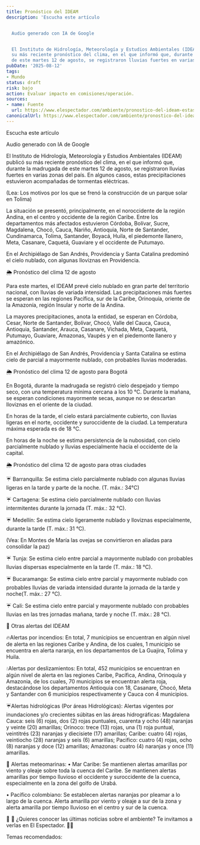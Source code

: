 ```yaml
---
title: Pronóstico del IDEAM
description: 'Escucha este artículo


  Audio generado con IA de Google


  El Instituto de Hidrología, Meteorología y Estudios Ambientales (IDEAM) publicó
  su más reciente pronóstico del clima, en el que informó que, durante la madrugada
  de este martes 12 de agosto, se registraron lluvias fuertes en varias zonas del…'
pubDate: '2025-08-12'
tags:
- Mundo
status: draft
risk: bajo
action: Evaluar impacto en comisiones/operación.
sources:
- name: Fuente
  url: https://www.elespectador.com/ambiente/pronostico-del-ideam-estas-son-las-regiones-del-pais-donde-llovera-este-12-de-agosto/
canonicalUrl: https://www.elespectador.com/ambiente/pronostico-del-ideam-estas-son-las-regiones-del-pais-donde-llovera-este-12-de-agosto/
---
```

Escucha este artículo

Audio generado con IA de Google

El Instituto de Hidrología, Meteorología y Estudios Ambientales (IDEAM) publicó su más reciente pronóstico del clima, en el que informó que, durante la madrugada de este martes 12 de agosto, se registraron lluvias fuertes en varias zonas del país. En algunos casos, estas precipitaciones estuvieron acompañadas de tormentas eléctricas.

(Lea: Los motivos por los que se frenó la construcción de un parque solar en Tolima)

La situación se presentó, principalmente, en el noroccidente de la región Andina, en el centro y occidente de la región Caribe. Entre los departamentos más afectados estuvieron Córdoba, Bolívar, Sucre, Magdalena, Chocó, Cauca, Nariño, Antioquia, Norte de Santander, Cundinamarca, Tolima, Santander, Boyacá, Huila, el piedemonte llanero, Meta, Casanare, Caquetá, Guaviare y el occidente de Putumayo.

En el Archipiélago de San Andrés, Providencia y Santa Catalina predominó el cielo nublado, con algunas lloviznas en Providencia.

🌦 Pronóstico del clima 12 de agosto

Para este martes, el IDEAM prevé cielo nublado en gran parte del territorio nacional, con lluvias de variada intensidad. Las precipitaciones más fuertes se esperan en las regiones Pacífica, sur de la Caribe, Orinoquía, oriente de la Amazonía, región Insular y norte de la Andina.

La mayores precipitaciones, anota la entidad, se esperan en Córdoba, Cesar, Norte de Santander, Bolívar, Chocó, Valle del Cauca, Cauca, Antioquia, Santander, Arauca, Casanare, Vichada, Meta, Caquetá, Putumayo, Guaviare, Amazonas, Vaupés y en el piedemonte llanero y amazónico.

En el Archipiélago de San Andrés, Providencia y Santa Catalina se estima cielo de parcial a mayormente nublado, con probables lluvias moderadas.

🌦 Pronóstico del clima 12 de agosto para Bogotá

En Bogotá, durante la madrugada se registró cielo despejado y tiempo seco, con una temperatura mínima cercana a los 10 °C. Durante la mañana, se esperan condiciones mayormente secas, aunque no se descartan lloviznas en el oriente de la ciudad.

En horas de la tarde, el cielo estará parcialmente cubierto, con lluvias ligeras en el norte, occidente y suroccidente de la ciudad. La temperatura máxima esperada es de 18 °C.

En horas de la noche se estima persistencia de la nubosidad, con cielo parcialmente nublado y lluvias especialmente hacia el occidente de la capital.

🌦 Pronóstico del clima 12 de agosto para otras ciudades

☔ Barranquilla: Se estima cielo parcialmente nublado con algunas lluvias ligeras en la tarde y parte de la noche. (T. máx.: 34°C)

☔ Cartagena: Se estima cielo parcialmente nublado con lluvias intermitentes durante la jornada (T. máx.: 32 °C).

☔ Medellín: Se estima cielo ligeramente nublado y lloviznas especialmente, durante la tarde (T. máx.: 31 °C).

(Vea: En Montes de María las ovejas se convirtieron en aliadas para consolidar la paz)

☔ Tunja: Se estima cielo entre parcial a mayormente nublado con probables lluvias dispersas especialmente en la tarde (T. máx.: 18 °C).

☔ Bucaramanga: Se estima cielo entre parcial y mayormente nublado con probables lluvias de variada intensidad durante la jornada de la tarde y noche(T. máx.: 27 °C).

☔ Cali: Se estima cielo entre parcial y mayormente nublado con probables lluvias en las tres jornadas mañana, tarde y noche (T. máx.: 28 °C).

📍 Otras alertas del IDEAM

🔥Alertas por incendios: En total, 7 municipios se encuentran en algún nivel de alerta en las regiones Caribe y Andina, de los cuales, 1 municipio se encuentra en alerta naranja, en los departamentos de La Guajira, Tolima y Huila.

💧Alertas por deslizamientos: En total, 452 municipios se encuentran en algún nivel de alerta en las regiones Caribe, Pacífica, Andina, Orinoquía y Amazonia, de los cuales, 70 municipios se encuentran alerta roja, destacándose los departamentos Antioquia con 18, Casanare, Chocó, Meta y Santander con 6 municipios respectivamente y Cauca con 4 municipios.

☔Alertas hidrológicas (Por áreas Hidrológicas): Alertas vigentes por inundaciones y/o crecientes súbitas en las áreas hidrográficas: Magdalena Cauca: seis (6) rojas, dos (2) rojas puntuales, cuarenta y ocho (48) naranjas y veinte (20) amarillas; Orinoco: trece (13) rojas, una (1) roja puntual, veintitrés (23) naranjas y diecisiete (17) amarillas; Caribe: cuatro (4) rojas, veintiocho (28) naranjas y seis (6) amarillas; Pacifico: cuatro (4) rojas, ocho (8) naranjas y doce (12) amarillas; Amazonas: cuatro (4) naranjas y once (11) amarillas.

🌊 Alertas meteomarinas: • Mar Caribe: Se mantienen alertas amarillas por viento y oleaje sobre toda la cuenca del Caribe. Se mantienen alertas amarillas por tiempo lluvioso el occidente y suroccidente de la cuenca, especialmente en la zona del golfo de Urabá.

• Pacífico colombiano: Se establecen alertas naranjas por pleamar a lo largo de la cuenca. Alerta amarilla por viento y oleaje a sur de la zona y alerta amarilla por tiempo lluvioso en el centro y sur de la cuenca.

🌳 📄 ¿Quieres conocer las últimas noticias sobre el ambiente? Te invitamos a verlas en El Espectador. 🐝🦜

Temas recomendados:
